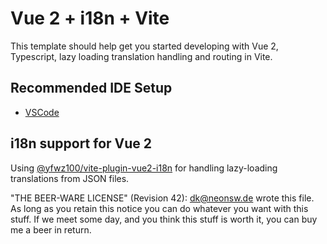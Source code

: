 # Vue 2 + i18n + Vite

This template should help get you started developing with Vue 2, Typescript, lazy loading translation handling and routing in Vite.

## Recommended IDE Setup

-   [VSCode](https://code.visualstudio.com/)

## i18n support for Vue 2
Using [@yfwz100/vite-plugin-vue2-i18n](https://github.com/yfwz100/vite-plugin-vue2-i18n) for handling lazy-loading translations from JSON files.

"THE BEER-WARE LICENSE" (Revision 42):
<dk@neonsw.de> wrote this file. As long as you retain this notice you
can do whatever you want with this stuff. If we meet some day, and you think
this stuff is worth it, you can buy me a beer in return.